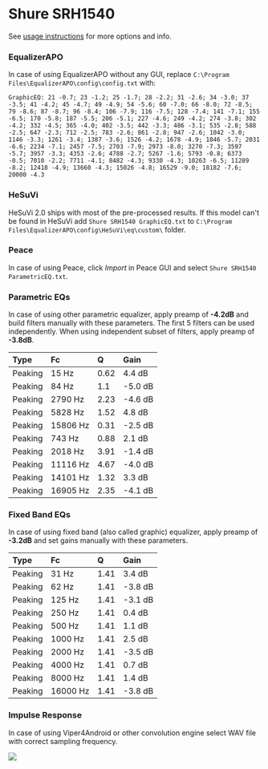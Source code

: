 # Shure SRH1540
See [usage instructions](https://github.com/jaakkopasanen/AutoEq#usage) for more options and info.

### EqualizerAPO
In case of using EqualizerAPO without any GUI, replace `C:\Program Files\EqualizerAPO\config\config.txt`
with:
```
GraphicEQ: 21 -0.7; 23 -1.2; 25 -1.7; 28 -2.2; 31 -2.6; 34 -3.0; 37 -3.5; 41 -4.2; 45 -4.7; 49 -4.9; 54 -5.6; 60 -7.0; 66 -8.0; 72 -8.5; 79 -8.6; 87 -8.7; 96 -8.4; 106 -7.9; 116 -7.5; 128 -7.4; 141 -7.1; 155 -6.5; 170 -5.8; 187 -5.5; 206 -5.1; 227 -4.6; 249 -4.2; 274 -3.8; 302 -4.2; 332 -4.5; 365 -4.0; 402 -3.5; 442 -3.3; 486 -3.1; 535 -2.8; 588 -2.5; 647 -2.3; 712 -2.5; 783 -2.6; 861 -2.8; 947 -2.6; 1042 -3.0; 1146 -3.3; 1261 -3.4; 1387 -3.6; 1526 -4.2; 1678 -4.9; 1846 -5.7; 2031 -6.6; 2234 -7.1; 2457 -7.5; 2703 -7.9; 2973 -8.0; 3270 -7.3; 3597 -5.7; 3957 -3.3; 4353 -2.6; 4788 -2.7; 5267 -1.6; 5793 -0.8; 6373 -0.5; 7010 -2.2; 7711 -4.1; 8482 -4.3; 9330 -4.3; 10263 -6.5; 11289 -8.2; 12418 -4.9; 13660 -4.3; 15026 -4.8; 16529 -9.0; 18182 -7.6; 20000 -4.3
```

### HeSuVi
HeSuVi 2.0 ships with most of the pre-processed results. If this model can't be found in HeSuVi add
`Shure SRH1540 GraphicEQ.txt` to `C:\Program Files\EqualizerAPO\config\HeSuVi\eq\custom\` folder.

### Peace
In case of using Peace, click *Import* in Peace GUI and select `Shure SRH1540 ParametricEQ.txt`.

### Parametric EQs
In case of using other parametric equalizer, apply preamp of **-4.2dB** and build filters manually
with these parameters. The first 5 filters can be used independently.
When using independent subset of filters, apply preamp of **-3.8dB**.

| Type    | Fc       |    Q | Gain    |
|:--------|:---------|:-----|:--------|
| Peaking | 15 Hz    | 0.62 | 4.4 dB  |
| Peaking | 84 Hz    | 1.1  | -5.0 dB |
| Peaking | 2790 Hz  | 2.23 | -4.6 dB |
| Peaking | 5828 Hz  | 1.52 | 4.8 dB  |
| Peaking | 15806 Hz | 0.31 | -2.5 dB |
| Peaking | 743 Hz   | 0.88 | 2.1 dB  |
| Peaking | 2018 Hz  | 3.91 | -1.4 dB |
| Peaking | 11116 Hz | 4.67 | -4.0 dB |
| Peaking | 14101 Hz | 1.32 | 3.3 dB  |
| Peaking | 16905 Hz | 2.35 | -4.1 dB |

### Fixed Band EQs
In case of using fixed band (also called graphic) equalizer, apply preamp of **-3.2dB** and set
gains manually with these parameters.

| Type    | Fc       |    Q | Gain    |
|:--------|:---------|:-----|:--------|
| Peaking | 31 Hz    | 1.41 | 3.4 dB  |
| Peaking | 62 Hz    | 1.41 | -3.8 dB |
| Peaking | 125 Hz   | 1.41 | -3.1 dB |
| Peaking | 250 Hz   | 1.41 | 0.4 dB  |
| Peaking | 500 Hz   | 1.41 | 1.1 dB  |
| Peaking | 1000 Hz  | 1.41 | 2.5 dB  |
| Peaking | 2000 Hz  | 1.41 | -3.5 dB |
| Peaking | 4000 Hz  | 1.41 | 0.7 dB  |
| Peaking | 8000 Hz  | 1.41 | 1.4 dB  |
| Peaking | 16000 Hz | 1.41 | -3.8 dB |

### Impulse Response
In case of using Viper4Android or other convolution engine select WAV file with correct sampling frequency.

![](https://raw.githubusercontent.com/jaakkopasanen/AutoEq/master/results/oratory1990/harman_over-ear_2018/Shure%20SRH1540/Shure%20SRH1540.png)